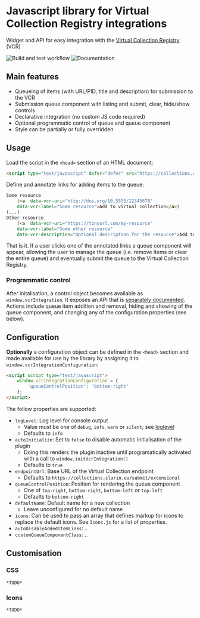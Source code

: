 # Javascript library for Virtual Collection Registry integrations

Widget and API for easy integration with the [Virtual Collection Registry](https://collections.clarin.eu) (VCR)

![Build and test workflow](https://github.com/clarin-eric/js-vcr-integration/actions/workflows/webpack.yml/badge.svg?branch=main)
![Documentation](https://github.com/clarin-eric/js-vcr-integration/actions/workflows/pages/pages-build-deployment/badge.svg?branch=main)

## Main features

* Queueing of items (with URL/PID, title and description) for submission to the VCR
* Submission queue component with listing and submit, clear, hide/show controls
* Declarative integration (no custom JS code required)
* Optional programmatic control of queue and queue component
* Style can be partially or fully overridden

## Usage

Load the script in the `<head>` section of an HTML document:
```html
<script type="text/javascript" defer="defer" src="https://collections.clarin.eu/script/vcr-integration/v1/vcr-integration.js"></script>
```

Define and annotate links for adding items to the queue:
```html
Some resource
    (<a  data-vcr-uri="http://doi.org/10.5555/12345678" 
    data-vcr-label="Some resource">Add to virtual collection</a>)
(...)
Other resource 
    (<a  data-vcr-uri="https://tinyurl.com/my-resource" 
    data-vcr-label="Some other resource"
    data-vcr-description="Optional description for the resource">Add to virtual collection</a>)
```

That is it. If a user clicks one of the annotated links a queue component will appear, allowing the user to manage the
queue (i.e. remove items or clear the entire queue) and eventually submit the queue to the Virtual Collection Registry.

### Programmatic control

After initalisation, a control object becomes available as `window.vcrIntegration`. It exposes an API that is
[separately documented](https://clarin-eric.github.io/js-vcr-integration/VCRIntegration.html). Actions include queue
item addition and removal, hiding and showing of the queue component, and changing any of the configuration properties
(see below).

## Configuration

**Optionally** a configuration object can be defined in the `<head>` section and made available for use by the library 
by assigning it to `window.vcrIntegrationConfiguration`:
```html
<script script type="text/javascript">
    window.vcrIntegrationConfiguration = {
        'queueControlPosition': 'bottom-right'
    };
</script>
```

The follow properties are supported:
* `logLevel`: Log level for console output 
  * Value must be one of `debug`, `info`, `warn` or `silent`; see [loglevel](https://github.com/pimterry/loglevel)
  * Defaults to `info`
* `autoInitialize`: Set to `false` to disable automatic initialisation of the plugin
  * Doing this renders the plugin inactive until programatically activated with a call to `window.initVcrIntegration()` 
  * Defaults to `true`
* `endpointUrl`: Base URL of the Virtual Collection endpoint 
  * Defaults to `https://collections.clarin.eu/submit/extensional`
* `queueControlPosition`: Position for rendering the queue component 
  * One of `top-right`, `bottom-right`, `bottom-left` or `top-left`
  * Defaults to `bottom-right`
* `defaultName`: Default name for a new collection
  * Leave unconfigured for no default name
* `icons`: Can be used to pass an array that defines markup for icons to replace the default icons. See `Icons.js`
for a list of properties.
* `autoDisableAddedItemLinks`: ..
* `customQueueComponentClass`: ..

## Customisation

### CSS

`*TODO*`

### Icons

`*TODO*`

